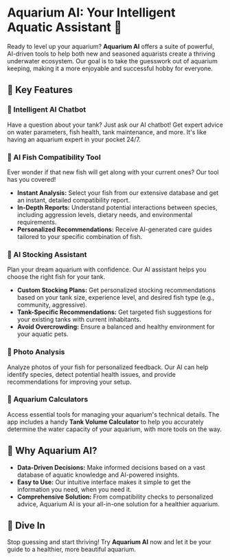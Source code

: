 # Aquarium AI: Your Intelligent Aquatic Assistant 🐠

Ready to level up your aquarium? **Aquarium AI** offers a suite of powerful, AI-driven tools to help both new and seasoned aquarists create a thriving underwater ecosystem. Our goal is to take the guesswork out of aquarium keeping, making it a more enjoyable and successful hobby for everyone.

## 🚀 Key Features

### 🤖 Intelligent AI Chatbot

Have a question about your tank? Just ask our AI chatbot! Get expert advice on water parameters, fish health, tank maintenance, and more. It's like having an aquarium expert in your pocket 24/7.

### 🧪 AI Fish Compatibility Tool

Ever wonder if that new fish will get along with your current ones? Our tool has you covered!

* **Instant Analysis:** Select your fish from our extensive database and get an instant, detailed compatibility report.
* **In-Depth Reports:** Understand potential interactions between species, including aggression levels, dietary needs, and environmental requirements.
* **Personalized Recommendations:** Receive AI-generated care guides tailored to your specific combination of fish.

### 🦐 AI Stocking Assistant

Plan your dream aquarium with confidence. Our AI assistant helps you choose the right fish for your tank.

* **Custom Stocking Plans:** Get personalized stocking recommendations based on your tank size, experience level, and desired fish type (e.g., community, aggressive).
* **Tank-Specific Recommendations:** Get targeted fish suggestions for your existing tanks with current inhabitants.
* **Avoid Overcrowding:** Ensure a balanced and healthy environment for your aquatic pets.

### 📸 Photo Analysis

Analyze photos of your fish for personalized feedback. Our AI can help identify species, detect potential health issues, and provide recommendations for improving your setup.

### 📐 Aquarium Calculators

Access essential tools for managing your aquarium's technical details. The app includes a handy **Tank Volume Calculator** to help you accurately determine the water capacity of your aquarium, with more tools on the way.

## 🌟 Why Aquarium AI?

* **Data-Driven Decisions:** Make informed decisions based on a vast database of aquatic knowledge and AI-powered insights.
* **Easy to Use:** Our intuitive interface makes it simple to get the information you need, when you need it.
* **Comprehensive Solution:** From compatibility checks to personalized advice, Aquarium AI is your all-in-one solution for a healthier aquarium.

## 🌊 Dive In

Stop guessing and start thriving! Try **Aquarium AI** now and let it be your guide to a healthier, more beautiful aquarium.
